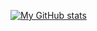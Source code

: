 [![My GitHub stats](https://github-readme-stats.vercel.app/api?username=SkeletalDemise&count_private=true&show_icons=true&theme=radical)](https://github.com/SkeletalDemise)
